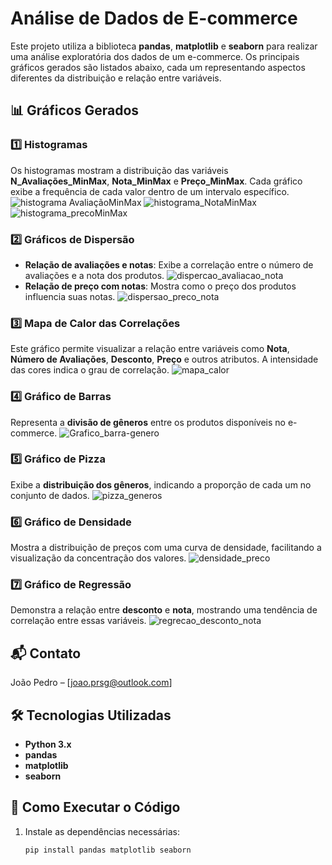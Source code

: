 # Análise de Dados de E-commerce

Este projeto utiliza a biblioteca **pandas**, **matplotlib** e **seaborn** para realizar uma análise exploratória dos dados de um e-commerce. Os principais gráficos gerados são listados abaixo, cada um representando aspectos diferentes da distribuição e relação entre variáveis.

## 📊 Gráficos Gerados

### 1️⃣ Histogramas
Os histogramas mostram a distribuição das variáveis **N_Avaliações_MinMax**, **Nota_MinMax** e **Preço_MinMax**. Cada gráfico exibe a frequência de cada valor dentro de um intervalo específico.
![histograma AvaliaçãoMinMax](https://github.com/user-attachments/assets/65cac7ee-7041-4b8b-b1c8-2edbe462b6a3)
![histograma_NotaMinMax](https://github.com/user-attachments/assets/ffacaac2-9dcd-4b57-ac59-b19a86d06639)
![histograma_precoMinMax](https://github.com/user-attachments/assets/a09cd2ac-2116-42a0-b944-bb7c143ac59c)
### 2️⃣ Gráficos de Dispersão
- **Relação de avaliações e notas**: Exibe a correlação entre o número de avaliações e a nota dos produtos.
![dispercao_avaliacao_nota](https://github.com/user-attachments/assets/ce4aabb3-9b85-4539-a0db-c559f2596fd3)
- **Relação de preço com notas**: Mostra como o preço dos produtos influencia suas notas.
![dispersao_preco_nota](https://github.com/user-attachments/assets/0b0bf9c6-e4b9-4299-941b-81114fd8f4aa)
### 3️⃣ Mapa de Calor das Correlações
Este gráfico permite visualizar a relação entre variáveis como **Nota**, **Número de Avaliações**, **Desconto**, **Preço** e outros atributos. A intensidade das cores indica o grau de correlação.
![mapa_calor](https://github.com/user-attachments/assets/f26d922e-d571-4a92-9cf0-3942f4bee994)
### 4️⃣ Gráfico de Barras
Representa a **divisão de gêneros** entre os produtos disponíveis no e-commerce.
![Grafico_barra-genero](https://github.com/user-attachments/assets/df9bb622-0c35-46f6-b5a7-7844306fbc9b)
### 5️⃣ Gráfico de Pizza
Exibe a **distribuição dos gêneros**, indicando a proporção de cada um no conjunto de dados.
![pizza_generos](https://github.com/user-attachments/assets/1dec5857-ab41-4ad0-ae6f-7443914396c7)
### 6️⃣ Gráfico de Densidade
Mostra a distribuição de preços com uma curva de densidade, facilitando a visualização da concentração dos valores.
![densidade_preco](https://github.com/user-attachments/assets/6b4a6069-28e7-4566-8bad-be09be3c714d)
### 7️⃣ Gráfico de Regressão
Demonstra a relação entre **desconto** e **nota**, mostrando uma tendência de correlação entre essas variáveis.
![regrecao_desconto_nota](https://github.com/user-attachments/assets/cf571d32-92cd-44e2-993e-2813c039d03c)

## 📬 Contato
João Pedro – [joao.prsg@outlook.com]

## 🛠 Tecnologias Utilizadas
- **Python 3.x**
- **pandas**
- **matplotlib**
- **seaborn**

## 🚀 Como Executar o Código
1. Instale as dependências necessárias:
   ```bash
   pip install pandas matplotlib seaborn
